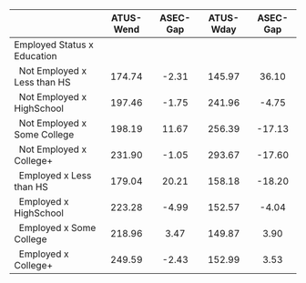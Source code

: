 
|                      |    ATUS-Wend |     ASEC-Gap |    ATUS-Wday |     ASEC-Gap |
| -------------------- | :----------: | :----------: | :----------: | :----------: |
| Employed Status x Education |              |              |              |              |
| &nbsp;&nbsp;Not Employed x Less than HS |       174.74 |        -2.31 |       145.97 |        36.10 |
| &nbsp;&nbsp;Not Employed x HighSchool |       197.46 |        -1.75 |       241.96 |        -4.75 |
| &nbsp;&nbsp;Not Employed x Some College |       198.19 |        11.67 |       256.39 |       -17.13 |
| &nbsp;&nbsp;Not Employed x College+ |       231.90 |        -1.05 |       293.67 |       -17.60 |
| &nbsp;&nbsp;Employed x Less than HS |       179.04 |        20.21 |       158.18 |       -18.20 |
| &nbsp;&nbsp;Employed x HighSchool |       223.28 |        -4.99 |       152.57 |        -4.04 |
| &nbsp;&nbsp;Employed x Some College |       218.96 |         3.47 |       149.87 |         3.90 |
| &nbsp;&nbsp;Employed x College+ |       249.59 |        -2.43 |       152.99 |         3.53 |

